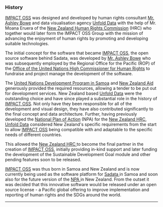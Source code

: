 ### History

[IMPACT OSS](http://impactoss.org/) was designed and developed by human rights consultant [Mr. Ashley Bowe](https://www.linkedin.com/in/ashley-bowe-a4716019/) and data visualisation agency [Unfold Data](http://unfolddata.com/) with the help of Mr. Moana Eruera of the [New Zealand Human Rights Commission](https://www.hrc.co.nz/) (HRC) who together would later form the IMPACT OSS Group with the mission of advancing the enjoyment of human rights by promoting and developing suitable technologies.

The initial concept for the software that became [IMPACT OSS](http://impactoss.org/), the open source software behind Sadata, was developed by [Mr. Ashley Bowe](https://www.linkedin.com/in/ashley-bowe-a4716019/) who was subsequently employed by the Regional Office for the Pacific (ROP) of the [Office of the United Nations High Commissioner for Human Rights](http://www.ohchr.org/) to fundraise and project manage the development of the software.

The [United Nations Development Program in Samoa](http://www.ws.undp.org/) and [New Zealand Aid](https://www.mfat.govt.nz/en/aid-and-development/) generously provided the required resources, allowing a tender to be put out for development services. New Zealand based [Unfold Data](http://unfolddata.com/) were the outstanding choice and have since played a substantial role in the history of [IMPACT OSS](http://impactoss.org/). Not only have they been responsible for all of the development and visual design, they have also contributed significantly to the final concept and data architecture. Further, having previously developed the [National Plan of Action](http://npa.hrc.co.nz/) (NPA) for the [New Zealand HRC](https://www.hrc.co.nz/), [Unfold Data](http://unfolddata.com/) considered New Zealand's specific requirements from the start to allow [IMPACT OSS](http://impactoss.org/) being compatible with and adaptable to the specific needs of different countries.

This allowed the [New Zealand HRC ](https://www.hrc.co.nz/) to become the final partner in the creation of [IMPACT OSS](http://impactoss.org/), initially providing in-kind support and later funding the development of the Sustainable Development Goal module and other pending features soon to be released.

[IMPACT OSS](http://impactoss.org/) was thus born in Samoa and New Zealand and is now currently being used as the software platform for [Sadata ](https://sadata-staging.firebaseapp.com/actions)in Samoa and soon also for the future version of the [NPA ](http://npa.hrc.co.nz/#/)in New Zealand. From the outset it was decided that this innovative software would be released under an open source license - a Pacific global offering to improve implementation and reporting of human rights and the SDGs around the world.

---




